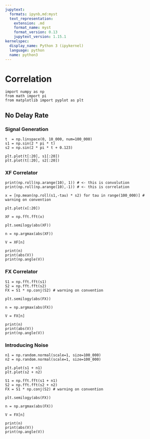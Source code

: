 ```yaml
---
jupytext:
  formats: ipynb,md:myst
  text_representation:
    extension: .md
    format_name: myst
    format_version: 0.13
    jupytext_version: 1.15.1
kernelspec:
  display_name: Python 3 (ipykernel)
  language: python
  name: python3
---
```


# Correlation

```{code-cell} ipython3
import numpy as np
from math import pi
from matplotlib import pyplot as plt
```

## No Delay Rate

### Signal Generation

```{code-cell} ipython3
t  = np.linspace(0, 10_000, num=100_000)
s1 = np.sin(2 * pi * t)
s2 = np.sin(2 * pi * t + 0.123)
```

```{code-cell} ipython3
plt.plot(t[:20], s1[:20])
plt.plot(t[:20], s2[:20])
```

### XF Correlator

```{code-cell} ipython3
print(np.roll(np.arange(10), 1)) # <- this is convolution
print(np.roll(np.arange(10),-1)) # <- this is correlation
```

```{code-cell} ipython3
x = [np.mean(np.roll(s1,-tau) * s2) for tau in range(100_000)] # warning on convention
```

```{code-cell} ipython3
plt.plot(x[:20])
```

```{code-cell} ipython3
XF = np.fft.fft(x)
```

```{code-cell} ipython3
plt.semilogy(abs(XF))
```

```{code-cell} ipython3
n = np.argmax(abs(XF))

V = XF[n]

print(n)
print(abs(V))
print(np.angle(V))
```

### FX Correlator

```{code-cell} ipython3
S1 = np.fft.fft(s1)
S2 = np.fft.fft(s2)
FX = S1 * np.conj(S2) # warning on convention
```

```{code-cell} ipython3
plt.semilogy(abs(FX))
```

```{code-cell} ipython3
n = np.argmax(abs(FX))

V = FX[n]

print(n)
print(abs(V))
print(np.angle(V))
```

### Introducing Noise

```{code-cell} ipython3
n1 = np.random.normal(scale=1, size=100_000)
n2 = np.random.normal(scale=1, size=100_000)
```

```{code-cell} ipython3
plt.plot(s1 + n1)
plt.plot(s2 + n2)
```

```{code-cell} ipython3
S1 = np.fft.fft(s1 + n1)
S2 = np.fft.fft(s2 + n2)
FX = S1 * np.conj(S2) # warning on convention
```

```{code-cell} ipython3
plt.semilogy(abs(FX))
```

```{code-cell} ipython3
n = np.argmax(abs(FX))

V = FX[n]

print(n)
print(abs(V))
print(np.angle(V))
```
